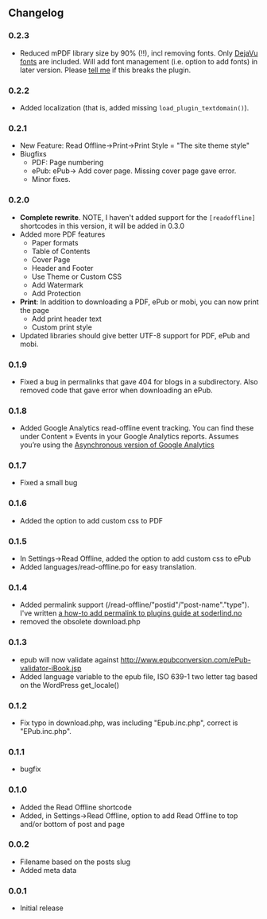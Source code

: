 ## Changelog ##

### 0.2.3 ###
* Reduced mPDF library size by 90% (!!), incl removing fonts. Only [DejaVu fonts](http://dejavu-fonts.org/) are included. Will add font management (i.e. option to add fonts) in later version. Please [tell me](https://github.com/soderlind/read-offline/issues/new) if this breaks the plugin.

### 0.2.2 ###
* Added localization (that is, added missing `load_plugin_textdomain()`). 

### 0.2.1 ###
* New Feature: Read Offline->Print->Print Style = "The site theme style"
* Biugfixs
   * PDF: Page numbering
   * ePub: ePub-> Add cover page. Missing cover page gave error.
   * Minor fixes.

### 0.2.0 ###
* **Complete rewrite**. NOTE, I haven't added support for the `[readoffline]` shortcodes in this version, it will be added in 0.3.0
* Added more PDF features
   * Paper formats
   * Table of Contents
   * Cover Page
   * Header and Footer
   * Use Theme or Custom CSS
   * Add Watermark
   * Add Protection
* **Print**: In addition to downloading a PDF, ePub or mobi, you can now print the page
   * Add print header text
   * Custom print style
* Updated libraries should give better UTF-8 support for PDF, ePub and mobi.

### 0.1.9 ###
* Fixed a bug in permalinks that gave 404 for blogs in a subdirectory. Also removed code that gave error when downloading an ePub.

### 0.1.8 ###
* Added Google Analytics read-offline event tracking. You can find these under Content » Events in your Google Analytics reports. Assumes you’re using the [Asynchronous version of Google Analytics](http://code.google.com/apis/analytics/docs/tracking/asyncTracking.html)

### 0.1.7 ###
*  Fixed a small bug

### 0.1.6 ###
*  Added the option to add custom css to PDF

### 0.1.5 ###
* In Settings->Read Offline, added the option to add custom css to ePub
* Added languages/read-offline.po for easy translation.

### 0.1.4 ###
* Added permalink support (/read-offline/"postid"/"post-name"."type"). I've written [a how-to add permalink to plugins guide at soderlind.no](http://soderlind.no/archives/2012/11/01/wordpress-plugins-and-permalinks-how-to-use-pretty-links-in-your-plugin/)
* removed the obsolete download.php

### 0.1.3 ###
* epub will now validate against http://www.epubconversion.com/ePub-validator-iBook.jsp
* Added language variable to the epub file, ISO 639-1 two letter tag based on the WordPress get_locale()

### 0.1.2 ###
* Fix typo in download.php, was including   "Epub.inc.php",  correct is "EPub.inc.php".

### 0.1.1 ###
* bugfix

### 0.1.0 ###
* Added the Read Offline shortcode
* Added, in Settings->Read Offline, option to add Read Offline to top and/or bottom of post and page

### 0.0.2 ###
* Filename based on the posts slug
* Added meta data

### 0.0.1 ###
* Initial release
